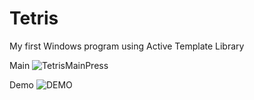 # Tetris
My first Windows program using Active Template Library

Main
![TetrisMainPress](https://user-images.githubusercontent.com/92307838/148680644-3bdc3dcf-30f8-4c39-97e8-1cbd92d8f791.png)

Demo
![DEMO](https://user-images.githubusercontent.com/92307838/148680661-1e341f8f-6983-43a8-b74e-f66223bc3cd9.png)
